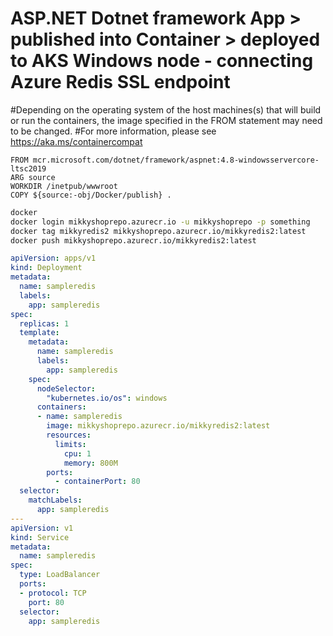 # ASP.NET Dotnet framework App > published into Container > deployed to AKS Windows node - connecting Azure Redis SSL endpoint 

#Depending on the operating system of the host machines(s) that will build or run the containers, the image specified in the FROM statement may need to be changed.
#For more information, please see https://aka.ms/containercompat 

```docker 
FROM mcr.microsoft.com/dotnet/framework/aspnet:4.8-windowsservercore-ltsc2019
ARG source
WORKDIR /inetpub/wwwroot
COPY ${source:-obj/Docker/publish} .

```

```bash 
docker 
docker login mikkyshoprepo.azurecr.io -u mikkyshoprepo -p something
docker tag mikkyredis2 mikkyshoprepo.azurecr.io/mikkyredis2:latest
docker push mikkyshoprepo.azurecr.io/mikkyredis2:latest
```

```yaml
apiVersion: apps/v1
kind: Deployment
metadata:
  name: sampleredis
  labels:
    app: sampleredis
spec:
  replicas: 1
  template:
    metadata:
      name: sampleredis
      labels:
        app: sampleredis
    spec:
      nodeSelector:
        "kubernetes.io/os": windows
      containers:
      - name: sampleredis
        image: mikkyshoprepo.azurecr.io/mikkyredis2:latest
        resources:
          limits:
            cpu: 1
            memory: 800M
        ports:
          - containerPort: 80
  selector:
    matchLabels:
      app: sampleredis
---
apiVersion: v1
kind: Service
metadata:
  name: sampleredis
spec:
  type: LoadBalancer
  ports:
  - protocol: TCP
    port: 80
  selector:
    app: sampleredis
```
